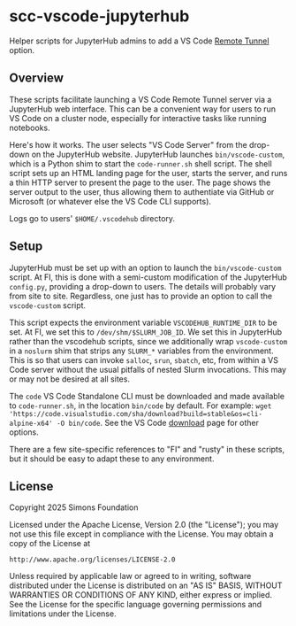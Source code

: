 # scc-vscode-jupyterhub

Helper scripts for JupyterHub admins to add a VS Code [Remote Tunnel](https://code.visualstudio.com/docs/remote/tunnels) option.

## Overview

These scripts facilitate launching a VS Code Remote Tunnel server via a JupyterHub web interface. This can be a convenient way for users to run VS Code on a cluster node, especially for interactive tasks like running notebooks.

Here's how it works. The user selects "VS Code Server" from the drop-down on the JupyterHub website. JupyterHub launches `bin/vscode-custom`, which is a Python shim to start the `code-runner.sh` shell script. The shell script sets up an HTML landing page for the user, starts the server, and runs a thin HTTP server to present the page to the user. The page shows the server output to the user, thus allowing them to authentiate via GitHub or Microsoft (or whatever else the VS Code CLI supports). 

Logs go to users' `$HOME/.vscodehub` directory.

## Setup
JupyterHub must be set up with an option to launch the `bin/vscode-custom` script. At FI, this is done with a semi-custom modification of the JupyterHub `config.py`, providing a drop-down to users. The details will probably vary from site to site. Regardless, one just has to provide an option to call the `vscode-custom` script.

This script expects the environment variable `VSCODEHUB_RUNTIME_DIR` to be set. At FI, we set this to `/dev/shm/$SLURM_JOB_ID`. We set this in JupyterHub rather than the vscodehub scripts, since we additionally wrap `vscode-custom` in a `noslurm` shim that strips any `SLURM_*` variables from the environment. This is so that users can invoke `salloc`, `srun`, `sbatch`, etc, from within a VS Code server without the usual pitfalls of nested Slurm invocations. This may or may not be desired at all sites.

The `code` VS Code Standalone CLI must be downloaded and made available to `code-runner.sh`, in the location `bin/code` by default. For example: `wget 'https://code.visualstudio.com/sha/download?build=stable&os=cli-alpine-x64' -O bin/code`. See the VS Code [download](https://code.visualstudio.com/download) page for other options.

There are a few site-specific references to "FI" and "rusty" in these scripts, but it should be easy to adapt these to any environment.

## License
Copyright 2025 Simons Foundation

Licensed under the Apache License, Version 2.0 (the "License");
you may not use this file except in compliance with the License.
You may obtain a copy of the License at

    http://www.apache.org/licenses/LICENSE-2.0

Unless required by applicable law or agreed to in writing, software
distributed under the License is distributed on an "AS IS" BASIS,
WITHOUT WARRANTIES OR CONDITIONS OF ANY KIND, either express or implied.
See the License for the specific language governing permissions and
limitations under the License.
